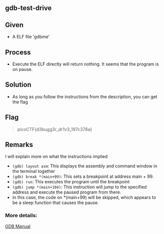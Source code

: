 ## gdb-test-drive

## Given
- A ELF file 'gdbme'

## Process
- Execute the ELF directly will return nothing. It seems that the program is on pause.

## Solution
- As long as you follow the instructions from the description, you can get the flag

## Flag 
> picoCTF{d3bugg3r_dr1v3_197c378a}

## Remarks
I will explain more on what the instructions implied
- `(gdb) layout asm`: This displays the assembly and command window in the terminal together
- `(gdb) break *(main+99)`: This sets a breakpoint at address main + 99. 
- `(gdb) run`: This executes the program until the breakpoint
- `(gdb) jump *(main+104)`: This instruction will jump to the specified address and execute the paused program from there.
- In this case, the code on *(main+99) will be skipped, which appears to be a sleep function that causes the pause.

### More details:   
[GDB Manual](https://sourceware.org/gdb/current/onlinedocs/gdb/)